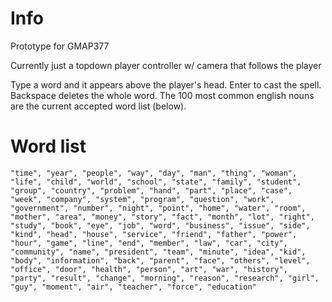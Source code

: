 # Info
Prototype for GMAP377

Currently just a topdown player controller w/ camera that follows the player

Type a word and it appears above the player's head. Enter to cast the spell. Backspace deletes the whole word. The 100 most common english nouns are the current accepted word list (below).

# Word list
`"time", "year", "people", "way", "day", "man", "thing", "woman", "life", "child", "world", "school", "state", "family", "student", "group", "country", "problem", "hand", "part", "place", "case", "week", "company", "system", "program", "question", "work", "government", "number", "night", "point", "home", "water", "room", "mother", "area", "money", "story", "fact", "month", "lot", "right", "study", "book", "eye", "job", "word", "business", "issue", "side", "kind", "head", "house", "service", "friend", "father", "power", "hour", "game", "line", "end", "member", "law", "car", "city", "community", "name", "president", "team", "minute", "idea", "kid", "body", "information", "back", "parent", "face", "others", "level", "office", "door", "health", "person", "art", "war", "history", "party", "result", "change", "morning", "reason", "research", "girl", "guy", "moment", "air", "teacher", "force", "education"`
